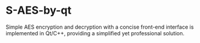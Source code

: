 # S-AES-by-qt
Simple AES encryption and decryption with a concise front-end interface is implemented in Qt/C++, providing a simplified yet professional solution.
